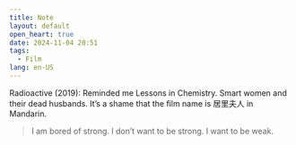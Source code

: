 ```yaml
---
title: Note
layout: default
open_heart: true
date: 2024-11-04 20:51
tags: 
  - Film
lang: en-US
---
```


Radioactive (2019): Reminded me Lessons in Chemistry. Smart women and their dead husbands. It’s a shame that the film name is 居里夫人 in Mandarin.

> I am bored of strong. I don’t want to be strong. I want to be weak.
